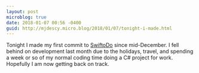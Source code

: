 ```yaml
---
layout: post
microblog: true
date: 2018-01-07 00:56 -0400
guid: http://mjdescy.micro.blog/2018/01/07/tonight-i-made.html
---
```

Tonight I made my first commit to [SwiftoDo](http://swiftodoapp.com) since mid-December. I fell behind on development last month due to the holidays, travel, and spending a week or so of my normal coding time doing a C# project for work. Hopefully I am now getting back on track.

